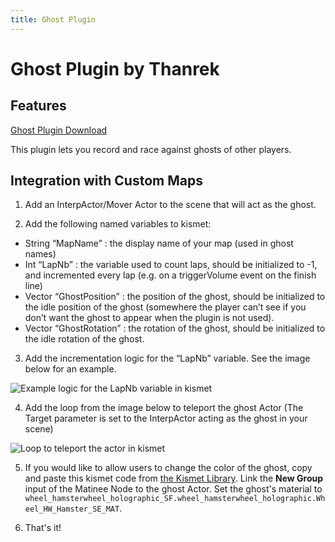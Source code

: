 ```yaml
---
title: Ghost Plugin
---
```


# Ghost Plugin by Thanrek

## Features

[Ghost Plugin Download](https://bakkesplugins.com/plugins/view/174)

This plugin lets you record and race against ghosts of other players.

## Integration with Custom Maps

1. Add an InterpActor/Mover Actor to the scene that will act as the ghost.

2. Add the following named variables to kismet:

* String “MapName” : the display name of your map (used in ghost names)
* Int “LapNb” : the variable used to count laps, should be initialized to -1, and incremented every lap (e.g. on a triggerVolume event on the finish line)
* Vector “GhostPosition” : the position of the ghost, should be initialized to the idle position of the ghost (somewhere the player can’t see if you don’t want the ghost to appear when the plugin is not used).
* Vector “GhostRotation” : the rotation of the ghost, should be initialized to the idle rotation of the ghost.

3. Add the incrementation logic for the “LapNb” variable. See the image below for an example.

![Example logic for the LapNb variable in kismet](/images/misc/ghostplugin_1.png "LapNb")

4. Add the loop from the image below to teleport the ghost Actor (The Target parameter is set to the InterpActor acting as the ghost in your scene)

![Loop to teleport the actor in kismet](/images/misc/ghostplugin_2.png "Teleportation is fun")

5. If you would like to allow users to change the color of the ghost, copy and paste this kismet code from [the Kismet Library](https://github.com/RocketLeagueMapmaking/Kismet/blob/master/plugins/thanrek_ghostplugin_ghostColor.txt). Link the **New Group** input of the Matinee Node to the ghost Actor. Set the ghost's material to `wheel_hamsterwheel_holographic_SF.wheel_hamsterwheel_holographic.Wheel_HW_Hamster_SE_MAT`.

6. That's it!
